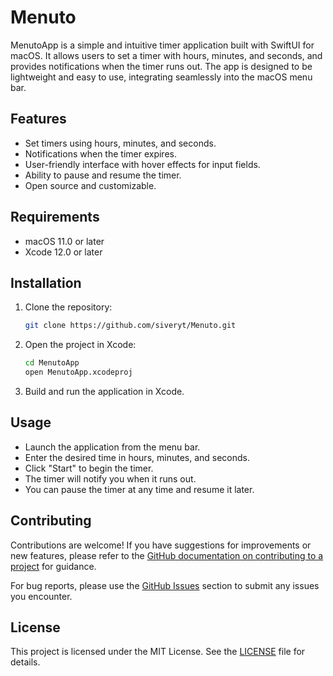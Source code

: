 # Menuto

MenutoApp is a simple and intuitive timer application built with SwiftUI for macOS. It allows users to set a timer with hours, minutes, and seconds, and provides notifications when the timer runs out. The app is designed to be lightweight and easy to use, integrating seamlessly into the macOS menu bar.

## Features

- Set timers using hours, minutes, and seconds.
- Notifications when the timer expires.
- User-friendly interface with hover effects for input fields.
- Ability to pause and resume the timer.
- Open source and customizable.

## Requirements

- macOS 11.0 or later
- Xcode 12.0 or later

## Installation

1. Clone the repository:
   ```bash
   git clone https://github.com/siveryt/Menuto.git
   ```
2. Open the project in Xcode:
   ```bash
   cd MenutoApp
   open MenutoApp.xcodeproj
   ```
3. Build and run the application in Xcode.

## Usage

- Launch the application from the menu bar.
- Enter the desired time in hours, minutes, and seconds.
- Click "Start" to begin the timer.
- The timer will notify you when it runs out.
- You can pause the timer at any time and resume it later.

## Contributing

Contributions are welcome! If you have suggestions for improvements or new features, please refer to the [GitHub documentation on contributing to a project](https://docs.github.com/en/get-started/exploring-projects-on-github/contributing-to-a-project) for guidance. 

For bug reports, please use the [GitHub Issues](https://github.com/siveryt/MenutoApp/issues) section to submit any issues you encounter.


## License

This project is licensed under the MIT License. See the [LICENSE](LICENSE) file for details.
